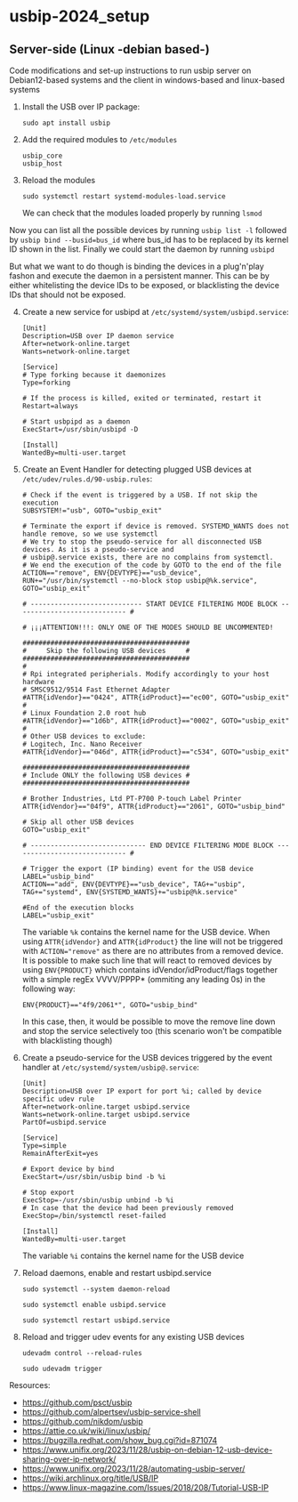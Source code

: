 # usbip-2024_setup
## Server-side (Linux -debian based-)
Code modifications and set-up instructions to run usbip server on Debian12-based systems and the client in windows-based and linux-based systems

1. Install the USB over IP package:

    ```console
    sudo apt install usbip
    ```
2. Add the required modules to `/etc/modules`
    ```console
    usbip_core
    usbip_host
    ```
3. Reload the modules
    ```console
    sudo systemctl restart systemd-modules-load.service
    ```
    We can check that the modules loaded properly by running `lsmod`

Now you can list all the possible devices by running `usbip list -l` followed by `usbip bind --busid=bus_id` where bus_id has to be replaced by its kernel ID shown in the list. Finally we could start the daemon by running `usbipd`

But what we want to do though is binding the devices in a plug'n'play fashon and execute the daemon in a persistent manner. This can be by either whitelisting the device IDs to be exposed, or blacklisting the device IDs that should not be exposed.

4. Create a new service for usbipd at `/etc/systemd/system/usbipd.service`:
    ```desktop
    [Unit]
    Description=USB over IP daemon service
    After=network-online.target
    Wants=network-online.target

    [Service]
    # Type forking because it daemonizes
    Type=forking

    # If the process is killed, exited or terminated, restart it
    Restart=always

    # Start usbpipd as a daemon
    ExecStart=/usr/sbin/usbipd -D

    [Install]
    WantedBy=multi-user.target
    ```

5. Create an Event Handler for detecting plugged USB devices at `/etc/udev/rules.d/90-usbip.rules`:
    ```
    # Check if the event is triggered by a USB. If not skip the execution
    SUBSYSTEM!="usb", GOTO="usbip_exit"

    # Terminate the export if device is removed. SYSTEMD_WANTS does not handle remove, so we use systemctl
    # We try to stop the pseudo-service for all disconnected USB devices. As it is a pseudo-service and
    # usbip@.service exists, there are no complains from systemctl.
    # We end the execution of the code by GOTO to the end of the file
    ACTION=="remove", ENV{DEVTYPE}=="usb_device", RUN+="/usr/bin/systemctl --no-block stop usbip@%k.service", GOTO="usbip_exit"

    # ---------------------------- START DEVICE FILTERING MODE BLOCK ---------------------------- #

    # ¡¡¡ATTENTION!!!: ONLY ONE OF THE MODES SHOULD BE UNCOMMENTED!

    ##########################################
    #     Skip the following USB devices     #
    ##########################################
    #
    # Rpi integrated peripherials. Modify accordingly to your host hardware
    # SMSC9512/9514 Fast Ethernet Adapter
    #ATTR{idVendor}=="0424", ATTR{idProduct}=="ec00", GOTO="usbip_exit"
    #
    # Linux Foundation 2.0 root hub
    #ATTR{idVendor}=="1d6b", ATTR{idProduct}=="0002", GOTO="usbip_exit"
    #
    # Other USB devices to exclude:
    # Logitech, Inc. Nano Receiver
    #ATTR{idVendor}=="046d", ATTR{idProduct}=="c534", GOTO="usbip_exit"

    ##########################################
    # Include ONLY the following USB devices #
    ##########################################

    # Brother Industries, Ltd PT-P700 P-touch Label Printer
    ATTR{idVendor}=="04f9", ATTR{idProduct}=="2061", GOTO="usbip_bind"

    # Skip all other USB devices
    GOTO="usbip_exit"

    # ----------------------------- END DEVICE FILTERING MODE BLOCK ----------------------------- #

    # Trigger the export (IP binding) event for the USB device
    LABEL="usbip_bind"
    ACTION=="add", ENV{DEVTYPE}=="usb_device", TAG+="usbip", TAG+="systemd", ENV{SYSTEMD_WANTS}+="usbip@%k.service"

    #End of the execution blocks
    LABEL="usbip_exit"
    ```
    The variable `%k` contains the kernel name for the USB device.
    When using `ATTR{idVendor}` and `ATTR{idProduct}` the line will not be triggered with `ACTION="remove"` as there are no attributes from a removed device.
    It is possible to make such line that will react to removed devices by using `ENV{PRODUCT}` which contains idVendor/idProduct/flags together with a simple regEx VVVV/PPPP* (ommiting any leading 0s) in the following way:
    ```
    ENV{PRODUCT}=="4f9/2061*", GOTO="usbip_bind"
    ```
    In this case, then, it would be possible to move the remove line down and stop the service selectively too (this scenario won't be compatible with blacklisting though)

6. Create a pseudo-service for the USB devices triggered by the event handler at `/etc/systemd/system/usbip@.service`:
    ```desktop
    [Unit]
    Description=USB over IP export for port %i; called by device specific udev rule
    After=network-online.target usbipd.service
    Wants=network-online.target usbipd.service
    PartOf=usbipd.service

    [Service]
    Type=simple
    RemainAfterExit=yes

    # Export device by bind 
    ExecStart=/usr/sbin/usbip bind -b %i

    # Stop export
    ExecStop=-/usr/sbin/usbip unbind -b %i
    # In case that the device had been previously removed
    ExecStop=/bin/systemctl reset-failed

    [Install]
    WantedBy=multi-user.target
    ```
    The variable `%i` contains the kernel name for the USB device

7. Reload daemons, enable and restart usbipd.service

    ```console
    sudo systemctl --system daemon-reload

    sudo systemctl enable usbipd.service

    sudo systemctl restart usbipd.service
    ```

8. Reload and trigger udev events for any existing USB devices
    ```console
    udevadm control --reload-rules
    
    sudo udevadm trigger
    ```

Resources:
 - https://github.com/psct/usbip
 - https://github.com/alpertsev/usbip-service-shell
 - https://github.com/nikdom/usbip
 - https://attie.co.uk/wiki/linux/usbip/
 - https://bugzilla.redhat.com/show_bug.cgi?id=871074
 - https://www.unifix.org/2023/11/28/usbip-on-debian-12-usb-device-sharing-over-ip-network/
 - https://www.unifix.org/2023/11/28/automating-usbip-server/
 - https://wiki.archlinux.org/title/USB/IP
 - https://www.linux-magazine.com/Issues/2018/208/Tutorial-USB-IP
